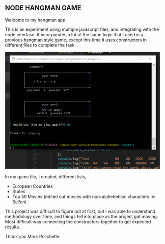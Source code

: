 ## NODE HANGMAN GAME

Welcome to my hangman app

This is an experiment using multiple javascript files, and integrating with the node interfase.  It incorporates a lot of the same logic that I used in a previous hangman style game, except this time it uses constructors in different files to complete the task.

![Hangman Game](states.gif?raw=true "Title")

In my game file, I created, different lists, 

* European Countries
* States
* Top 50 Movies (edited out movies with non-alphebetical characters ie: Se7en)

This project was difficult to figure out at first, but I was able to understand methodology over time, and things fell into place as the project got moving.  Most difficult was connecting the constructors together to  get expected results.

Thank you
Mark Polichette